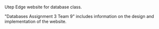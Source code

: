 Utep Edge website for database class. 

"Databases Assignment 3 Team 9" includes information on the design and implementation of the website.
